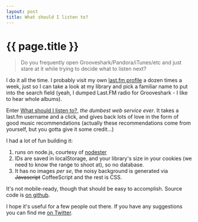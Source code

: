 ```yaml
---
layout: post
title: What should I listen to?
---
```


{{ page.title }}
================

> Do you frequently open Grooveshark/Pandora/iTunes/etc and just stare at it while trying to decide what to listen next?

I do it all the time. I probably visit my own [last.fm profile](http://last.fm/user/superbife) a dozen times a week, just so I can take a look at my library and pick a familiar name to put into the search field (yeah, I dumped Last.FM radio for Grooveshark - I like to hear whole albums).

Enter [What should I listen to?](http://listen.to.ricardo.cc/), _the dumbest web service ever_. It takes a last.fm username and a click, and gives back lots of love in the form of good music recommendations (actually these recommendations come from yourself, but you gotta give it some credit...)

I had a lot of fun building it:

1. runs on node.js, courtesy of [nodester](http://nodester.com)
2. IDs are saved in localStorage, and your library's size in your cookies (we need to know the range to shoot at), so no database.
3. It has no images *per se*, the noisy background is generated via <del>Javascript</del> CoffeeScript and the rest is CSS.

It's not mobile-ready, though that should be easy to accomplish. Source code is [on github](http://github.com/ricardobeat/what-should-i-listen-to).

I hope it's useful for a few people out there. If you have any suggestions you can find me [on Twitter](http://twitter.com/ricardobeat).

